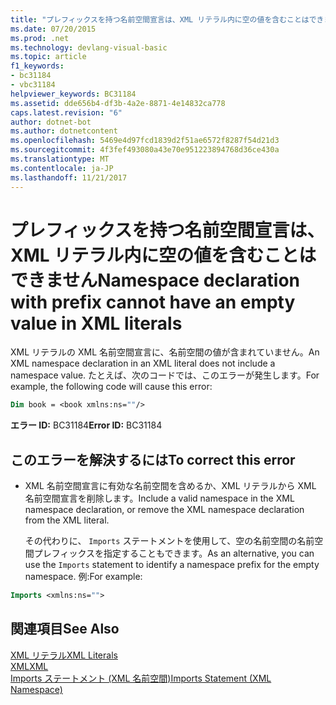 ```yaml
---
title: "プレフィックスを持つ名前空間宣言は、XML リテラル内に空の値を含むことはできません"
ms.date: 07/20/2015
ms.prod: .net
ms.technology: devlang-visual-basic
ms.topic: article
f1_keywords:
- bc31184
- vbc31184
helpviewer_keywords: BC31184
ms.assetid: dde656b4-df3b-4a2e-8871-4e14832ca778
caps.latest.revision: "6"
author: dotnet-bot
ms.author: dotnetcontent
ms.openlocfilehash: 5469e4d97fcd1839d2f51ae6572f8287f54d21d3
ms.sourcegitcommit: 4f3fef493080a43e70e951223894768d36ce430a
ms.translationtype: MT
ms.contentlocale: ja-JP
ms.lasthandoff: 11/21/2017
---
```

# <a name="namespace-declaration-with-prefix-cannot-have-an-empty-value-in-xml-literals"></a><span data-ttu-id="3af32-102">プレフィックスを持つ名前空間宣言は、XML リテラル内に空の値を含むことはできません</span><span class="sxs-lookup"><span data-stu-id="3af32-102">Namespace declaration with prefix cannot have an empty value in XML literals</span></span>
<span data-ttu-id="3af32-103">XML リテラルの XML 名前空間宣言に、名前空間の値が含まれていません。</span><span class="sxs-lookup"><span data-stu-id="3af32-103">An XML namespace declaration in an XML literal does not include a namespace value.</span></span> <span data-ttu-id="3af32-104">たとえば、次のコードでは、このエラーが発生します。</span><span class="sxs-lookup"><span data-stu-id="3af32-104">For example, the following code will cause this error:</span></span>  
  
```vb  
Dim book = <book xmlns:ns=""/>  
```  
  
 <span data-ttu-id="3af32-105">**エラー ID:** BC31184</span><span class="sxs-lookup"><span data-stu-id="3af32-105">**Error ID:** BC31184</span></span>  
  
## <a name="to-correct-this-error"></a><span data-ttu-id="3af32-106">このエラーを解決するには</span><span class="sxs-lookup"><span data-stu-id="3af32-106">To correct this error</span></span>  
  
-   <span data-ttu-id="3af32-107">XML 名前空間宣言に有効な名前空間を含めるか、XML リテラルから XML 名前空間宣言を削除します。</span><span class="sxs-lookup"><span data-stu-id="3af32-107">Include a valid namespace in the XML namespace declaration, or remove the XML namespace declaration from the XML literal.</span></span>  
  
     <span data-ttu-id="3af32-108">その代わりに、 `Imports` ステートメントを使用して、空の名前空間の名前空間プレフィックスを指定することもできます。</span><span class="sxs-lookup"><span data-stu-id="3af32-108">As an alternative, you can use the `Imports` statement to identify a namespace prefix for the empty namespace.</span></span> <span data-ttu-id="3af32-109">例:</span><span class="sxs-lookup"><span data-stu-id="3af32-109">For example:</span></span>  
  
```vb  
Imports <xmlns:ns="">  
```  
  
## <a name="see-also"></a><span data-ttu-id="3af32-110">関連項目</span><span class="sxs-lookup"><span data-stu-id="3af32-110">See Also</span></span>  
 [<span data-ttu-id="3af32-111">XML リテラル</span><span class="sxs-lookup"><span data-stu-id="3af32-111">XML Literals</span></span>](../../visual-basic/language-reference/xml-literals/index.md)  
 [<span data-ttu-id="3af32-112">XML</span><span class="sxs-lookup"><span data-stu-id="3af32-112">XML</span></span>](../../visual-basic/programming-guide/language-features/xml/index.md)  
 [<span data-ttu-id="3af32-113">Imports ステートメント (XML 名前空間)</span><span class="sxs-lookup"><span data-stu-id="3af32-113">Imports Statement (XML Namespace)</span></span>](../../visual-basic/language-reference/statements/imports-statement-xml-namespace.md)
